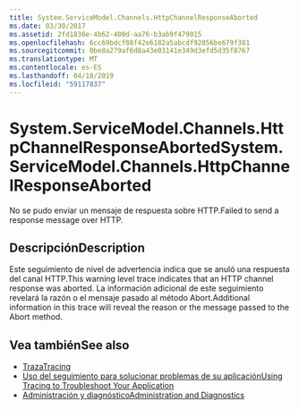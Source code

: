 ```yaml
---
title: System.ServiceModel.Channels.HttpChannelResponseAborted
ms.date: 03/30/2017
ms.assetid: 2fd1836e-4b62-400d-aa76-b3ab9f479015
ms.openlocfilehash: 6cc69bdcf08f42e6182a5abcdf92856be679f381
ms.sourcegitcommit: 0be8a279af6d8a43e03141e349d3efd5d35f8767
ms.translationtype: MT
ms.contentlocale: es-ES
ms.lasthandoff: 04/18/2019
ms.locfileid: "59117837"
---
```

# <a name="systemservicemodelchannelshttpchannelresponseaborted"></a><span data-ttu-id="9a7be-102">System.ServiceModel.Channels.HttpChannelResponseAborted</span><span class="sxs-lookup"><span data-stu-id="9a7be-102">System.ServiceModel.Channels.HttpChannelResponseAborted</span></span>
<span data-ttu-id="9a7be-103">No se pudo enviar un mensaje de respuesta sobre HTTP.</span><span class="sxs-lookup"><span data-stu-id="9a7be-103">Failed to send a response message over HTTP.</span></span>  
  
## <a name="description"></a><span data-ttu-id="9a7be-104">Descripción</span><span class="sxs-lookup"><span data-stu-id="9a7be-104">Description</span></span>  
 <span data-ttu-id="9a7be-105">Este seguimiento de nivel de advertencia indica que se anuló una respuesta del canal HTTP.</span><span class="sxs-lookup"><span data-stu-id="9a7be-105">This warning level trace indicates that an HTTP channel response was aborted.</span></span> <span data-ttu-id="9a7be-106">La información adicional de este seguimiento revelará la razón o el mensaje pasado al método Abort.</span><span class="sxs-lookup"><span data-stu-id="9a7be-106">Additional information in this trace will reveal the reason or the message passed to the Abort method.</span></span>  
  
## <a name="see-also"></a><span data-ttu-id="9a7be-107">Vea también</span><span class="sxs-lookup"><span data-stu-id="9a7be-107">See also</span></span>

- [<span data-ttu-id="9a7be-108">Traza</span><span class="sxs-lookup"><span data-stu-id="9a7be-108">Tracing</span></span>](../../../../../docs/framework/wcf/diagnostics/tracing/index.md)
- [<span data-ttu-id="9a7be-109">Uso del seguimiento para solucionar problemas de su aplicación</span><span class="sxs-lookup"><span data-stu-id="9a7be-109">Using Tracing to Troubleshoot Your Application</span></span>](../../../../../docs/framework/wcf/diagnostics/tracing/using-tracing-to-troubleshoot-your-application.md)
- [<span data-ttu-id="9a7be-110">Administración y diagnóstico</span><span class="sxs-lookup"><span data-stu-id="9a7be-110">Administration and Diagnostics</span></span>](../../../../../docs/framework/wcf/diagnostics/index.md)
